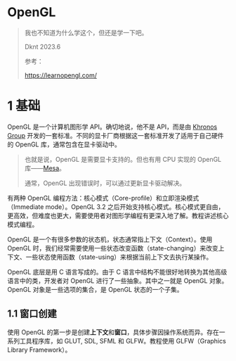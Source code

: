# OpenGL

> 我也不知道为什么学这个，但还是学一下吧。
> 
> Dknt 2023.6
> 
> 参考：
> 
> https://learnopengl.com/

# 1 基础

OpenGL 是一个计算机图形学 API。确切地说，他不是 API，而是由 [Khronos Group](http://www.khronos.org/) 开发的一套标准。不同的显卡厂商根据这一套标准开发了适用于自己硬件的 OpenGL 库，通常包含在显卡驱动中。

> 也就是说，OpenGL 是需要显卡支持的。但也有用 CPU 实现的 OpenGL 库——[Mesa](https://github.com/Mesa3D/mesa)。
> 
> 通常，OpenGL 出现错误时，可以通过更新显卡驱动解决。

有两种 OpenGL 编程方法：核心模式（Core-profile）和立即渲染模式（Immediate mode）。OpenGL 3.2 之后开始支持核心模式。核心模式更自由，更高效，但难度也更大，需要使用者对图形学编程有更深入地了解。教程讲述核心模式编程。

OpenGL 是一个有很多参数的状态机，状态通常指上下文（Context）。使用 OpenGL 时，我们经常需要使用一些状态改变函数（state-changing）来改变上下文、一些状态使用函数（state-using）来根据当前上下文去执行某操作。

OpenGL 底层是用 C 语言写成的。由于 C 语言中结构不能很好地转换为其他高级语言中的类，开发者对 OpenGL 进行了一些抽象。其中之一就是 OpenGL 对象。OpenGL 对象是一些选项的集合，是 OpenGL 状态的一个子集。

## 1.1 窗口创建

使用 OpenGL 的第一步是创建**上下文**和**窗口**，具体步骤因操作系统而异。存在一系列工具程序库，如 GLUT, SDL, SFML 和 GLFW。教程使用 GLFW（Graphics Library Framework）。
